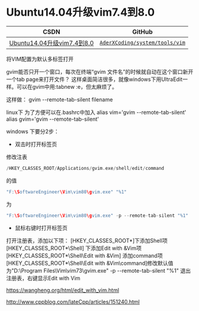 Ubuntu14.04升级vim7.4到8.0
=======

| CSDN | GitHub |
|:----:|:------:|
| [Ubuntu14.04升级vim7.4到8.0](http://blog.csdn.net/gatieme/article/details/52752070) | [`AderXCoding/system/tools/vim`](https://github.com/gatieme/AderXCoding/tree/master/system/tools/vim) |


将VIM配置为默认多标签打开

gvim能否只开一个窗口，每次在终端“gvim 文件名”的时候就自动在这个窗口新开一个tab page来打开文件？ 这样桌面简洁很多，就像windows下用UltraEdit一样。可以在gvim中用:tabnew :e，但太麻烦了。 

这样做： 
gvim   --remote-tab-silent  filename 

linux下 
为了方便可以在.bashrc中加入 
alias vim='gvim --remote-tab-silent' 
alias gvim='gvim --remote-tab-silent' 

windows 下要分2步：

*	双击时打开标签页

修改注表

```cpp
/HKEY_CLASSES_ROOT/Applications/gvim.exe/shell/edit/command
```
的值

```cpp
"F:\SoftwareEngineer\Vim\vim80\gvim.exe" "%1"
```

为

```cpp
"F:\SoftwareEngineer\Vim\vim80\gvim.exe" -p --remote-tab-silent "%1"
```


*	鼠标右键时打开标签页

打开注册表，添加以下项： 
            [HKEY_CLASSES_ROOT\*\]下添加Shell项　　　　　　
            [HKEY_CLASSES_ROOT\*\Shell] 下添加Edit with &Vim项
            [HKEY_CLASSES_ROOT\*\Shell\Edit with &Vim] 添加command项
            [HKEY_CLASSES_ROOT\*\Shell\Edit with &Vim\command]修改默认值为"D:\Program Files\Vim\vim73\gvim.exe" -p --remote-tab-silent "%1"
退出注册表，右键显示Edit with Vim

https://wangheng.org/html/edit_with_vim.html

http://www.cppblog.com/lateCpp/articles/151240.html

